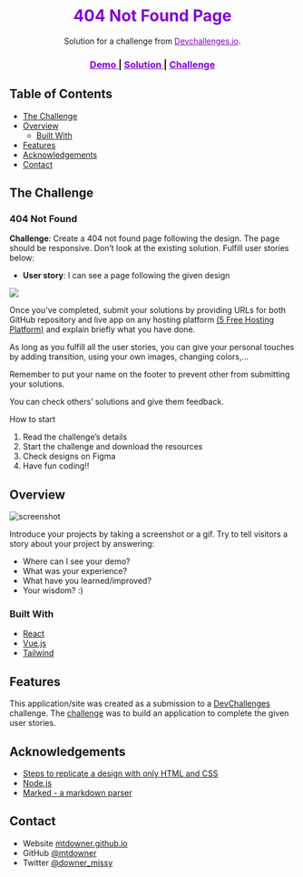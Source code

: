 <!-- Please update value in the {}  -->

<h1 style="color:#8200D2;" align="center">404 Not Found Page</h1>

<div align="center">
   Solution for a challenge from <a href="http://devchallenges.io" target="_blank" style="color:#8200D2;">Devchallenges.io</a>.
</div>

<div align="center">
  <h3>
    <a href="https://{your-demo-link.your-domain}" style="color:#8200D2;">
      Demo
    </a>
    <span> | </span>
    <a href="https://{your-url-to-the-solution}" style="color:#8200D2;">
      Solution
    </a>
    <span> | </span>
    <a href="https://devchallenges.io/challenges/wBunSb7FPrIepJZAg0sY" style="color:#8200D2;">
      Challenge
    </a>
  </h3>
</div>

## Table of Contents

- [The Challenge](#the-challenge)
- [Overview](#overview)
  - [Built With](#built-with)
- [Features](#features)
- [Acknowledgements](#acknowledgements)
- [Contact](#contact)

## The Challenge
### 404 Not Found

**Challenge**: Create a 404 not found page following the design. The page should be responsive. Don’t look at the existing solution. Fulfill user stories below:

* **User story**: I can see a page following the given design


![](assets/16904688760736.jpg)



Once you’ve completed, submit your solutions by providing URLs for both GitHub repository and live app on any hosting platform [(5 Free Hosting Platform)](https://blogs.devchallenges.io/posts/tJ26U8MhZTPgBSRSwpqr) and explain briefly what you have done.

As long as you fulfill all the user stories, you can give your personal touches by adding transition, using your own images, changing colors,...

Remember to put your name on the footer to prevent other from submitting your solutions.

You can check others’ solutions and give them feedback.

How to start

1. Read the challenge’s details
2. Start the challenge and download the resources 
3. Check designs on Figma
4. Have fun coding!!



## Overview

![screenshot](https://user-images.githubusercontent.com/16707738/92399059-5716eb00-f132-11ea-8b14-bcacdc8ec97b.png)

Introduce your projects by taking a screenshot or a gif. Try to tell visitors a story about your project by answering:

- Where can I see your demo?
- What was your experience?
- What have you learned/improved?
- Your wisdom? :)

### Built With

<!-- This section should list any major frameworks that you built your project using. Here are a few examples.-->

- [React](https://reactjs.org/)
- [Vue.js](https://vuejs.org/)
- [Tailwind](https://tailwindcss.com/)

## Features

<!-- List the features of your application or follow the template. Don't share the figma file here :) -->

This application/site was created as a submission to a [DevChallenges](https://devchallenges.io/challenges) challenge. The [challenge](https://devchallenges.io/challenges/wBunSb7FPrIepJZAg0sY) was to build an application to complete the given user stories.

## Acknowledgements

<!-- This section should list any articles or add-ons/plugins that helps you to complete the project. This is optional but it will help you in the future. For exmpale -->

- [Steps to replicate a design with only HTML and CSS](https://devchallenges-blogs.web.app/how-to-replicate-design/)
- [Node.js](https://nodejs.org/)
- [Marked - a markdown parser](https://github.com/chjj/marked)

## Contact

- Website [mtdowner.github.io](https://mtdowner.github.io/)
- GitHub [@mtdowner](https://github.com/mtdowner/)
- Twitter [@downer_missy](https://twitter.com/downer_missy/)





